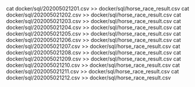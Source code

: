 cat docker/sql/202005021201.csv >> docker/sql/horse_race_result.csv 
cat docker/sql/202005021202.csv >> docker/sql/horse_race_result.csv
cat docker/sql/202005021203.csv >> docker/sql/horse_race_result.csv
cat docker/sql/202005021204.csv >> docker/sql/horse_race_result.csv
cat docker/sql/202005021205.csv >> docker/sql/horse_race_result.csv
cat docker/sql/202005021206.csv >> docker/sql/horse_race_result.csv
cat docker/sql/202005021207.csv >> docker/sql/horse_race_result.csv
cat docker/sql/202005021208.csv >> docker/sql/horse_race_result.csv
cat docker/sql/202005021209.csv >> docker/sql/horse_race_result.csv
cat docker/sql/202005021210.csv >> docker/sql/horse_race_result.csv
cat docker/sql/202005021211.csv >> docker/sql/horse_race_result.csv
cat docker/sql/202005021212.csv >> docker/sql/horse_race_result.csv